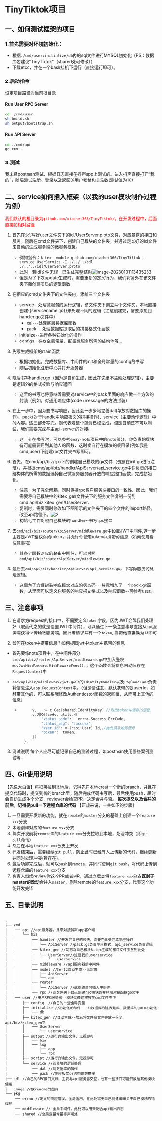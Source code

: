 # TinyTiktok项目
## 一、如何测试框架的项目
### 1.首先需要对环境初始化：
- 根据`./cmd/user/initialize/db`内的sql文件进行MYSQL初始化（PS：数据库名建议"TinyTiktok"（shared处可修改））
- 下载etcd，并在一个bash挂机下运行（直接运行即可）。
### 2.启动指令
设定项目路径为当前根目录
#### Run User RPC Server
```bash
cd ./cmd/user
sh build.sh
sh output/bootstrap.sh
```
#### Run API Server
```bash
cd ./cmd/api
go run .
```
### 3.测试
我未经postman测试，根据日志直接在抖声app上测试的。进入抖声直接打开“我的”，随后测试注册、登录以及返回的用户粉丝和关注数(测试值为10)
## 二、service如何插入框架（以我的user模块制作过程为例）
<font color = red>我们默认的根目录为`github.com/xiaohei366/TinyTiktok/`，在开发过程中，后面直接加相对路径</font>
1. 首先在`idl`写好user文件夹下的idl/UserServer.proto文件，对应暴露的接口和服务。随后在cmd文件夹下，创建自己模块的文件夹，并通过定义好的idl文件来自动的生成服务端的微服务框架。
   - 例如指令：`kitex -module github.com/xiaohei366/TinyTiktok -service UserService -I ./../../idl  ./../../idl/UserServer.proto`
   - 此时，若idl文件无误，已生成完整结构![image-20230131113435233](./image/image-20230131113435233.png)
   - 但是为了下次update生成时，需要重复的定义行为，我们将另外在该文件夹下面创建实质的逻辑函数
2. 在相应的cmd文件夹下的文件夹内，添加三个文件夹
   - service--处理微服务的运行逻辑，该文件夹下创立两个文件夹，本地直接创建{{servicename.go}}来处理不同的逻辑（注意创建完，需要添加到handler.go文件中）
     - dal---处理底层数据库函数
     - pack---处理数据库提取后的拼接格式化函数
   - initialize--进行各种初始化的操作
   - configs--存放全局常量、配置微服务所需的结构体等...
3. 先写生成框架的main函数
   - 根据初始化，完成数据库、中间件的init和全局常量的config的书写
   - 随后初始化注册中心并打开服务器

4. 随后书写handler.go（因为是自动生成，因此在这里不主动处理逻辑），主要是逻辑外的格式校验与响应返回

   - 这里的书写也将意味着需要对service中的pack里面的响应做一个方法的封装（例如，对通用响应体(code+message)的方法封装）

5. 在上一步中，因为要书写响应，因此会一步步地完善dal(存放对数据库的操作)、pack(对于handle中响应报文的拼接操作)、service（主要动作逻辑）中的内容。这三部分写完，则代表着整个服务已经完成，但是目前还不可以测试，我们需要完成与主api-server的对接。

   - 这一步在书写时，可以参考easy-note项目中的note部分，你负责的模块有可能需要用到其他人的函数，这时候自行在模块的根目录(例如我是cmd/user)下创建rpc文件夹书写即可。

6. 首先，在cmd/api/biz/rpc下的创建自己模块的go文件（勿忘在init.go进行注册），并根据cmd/api/biz/handler/ApiServer/api_service.go中你负责的接口结构体的所需的数据选择自己微服务服务器开放的响应接口函数，完成初始化。

   - 注意，为了完全解耦，同时保持rpc客户服务端接口的一致性。因此，我们需要将自己模块中的kitex_gen文件夹下的服务文件复制一份到cmd/api/biz/kitex_gen/UserServer。
   - 复制时，需要同时修改如下图所示的文件夹下的四个文件的import路径，改至api路径下。![2](./image/image-20230201222743914.png)
   - 初始化工作对照自己模块的handler--书写rpc接口
7. 去`cmd/api/biz/router/ApiServer/middleware.go`中设置JWT中间件,这一步主要是JWT鉴权你的token，并允许你使用token中携带的信息（如何使用看注意事项）
   - 其各个函数对应的路由中间件，可以对照`cmd/api/biz/router/ApiServer/middleware.go`

8. 最后去`cmd/api/biz/handler/ApiServer/api_service.go`，书写你服务的处理逻辑。
   - 这里为了方便封装响应报文对应的状态码---特意增加了一个pack.go函数，从里面可以定义你服务的响应报文格式以及响应函数--可参考user。

## 三、注意事项
1. 在请求方request的接口中，不需要定义`token`字段，因为JWT会帮我们处理好（取而代之的就是设置JWT中间件），可以通过下一条注意事项直接从api服务端获得`id`传给微服务端，因此若请求只有一个`token`, 则把他直接换为`id`即可

2. 如何在token中携带信息？如何提取jwt中token中携带的信息

  - 首先要像note项目中，在中间件部分`cmd/api/biz/router/ApiServer/middleware.go`中加入鉴权`mw.JwtMiddleware.MiddlewareFunc(),`，这个函数会将信息自动保存在`RequestContext`中

  - `cmd/api/biz/middleware/jwt.go`中的`IdentityHandler`以及`PayloadFunc`负责将信息注入`app.RequestContext`中。（但是请注意，默认携带的是userId，如想带其他的，可以联系我修改Authenticator函数的返回值，从而带上其他的信息）
    - ```go LoginResponse: func(ctx context.Context, c *app.RequestContext, code int, token string, expire time.Time) {
			v, _ := c.Get(shared.IdentityKey) //取出token中储存的信息
			c.JSON(code, utils.H{
				"status_code":   errno.Success.ErrCode,
				"status_msg": "success",
				"user_id": v.(*api.User).Id,//此处演示如何使用
				"token":  token,
			})
		},```
3. 测试说明
   每个人应尽可能记录自己的测试过程，如postman使用哪些案例测试等...
## 四、Git使用说明

【先说大白话】将框架拉到本地后，记得先在本地creat一个新的branch，并且在提交代码时，提交到新的branch里，随后完成代码书写后，最后使用push，届时会自动生成多个分支，reviewer会检查PR，决定合并与否。
**每次提交以及合并的前后，记得要pull一下远程仓库的代码**
【正规来说，一共如下的步骤】
1. 一旦需要开发新的功能，就在`remote`的`master`分支的基础上创建一个`feature xxx`分支
2. 本地创建对应的`feature xxx`分支
3. 每次开发前将`remote库`的`feature xxx`分支拉取到本地，处理冲突（即`git pull`命令）
4. 然后在本地`feature xxx`分支上开发
5. 开发结束后，需要继续`git pull`，防止此时已经有人上传新的代码，继续更新并同时处理冲突(若存在)。
6. 最后功能完成后，就可以`push`到`remote`，并同时使用`git push`，将代码上传到远程仓库的`feature xxx`分支
7. 负责人继续review你这个PR或者MR，通过之后会将`feature xxx`分支**区别于master的改动**合并入`master`，删除remote的`feature xxx`分支，代表这个功能开发完毕
## 五、目录说明
```

.
├── cmd
│   ├── api	//api服务器，用来对接抖声app客户端
│   │   └── biz
│   │       ├── handler //开发完自己的模块，需要在此处完成响应操作
│   │       │   └── ApiServer //pack.go负责响应格式，api_service负责逻辑
│   │       ├── kitex_gen //勿忘将自己模块kitex生成的接口文件夹放到此处
│   │       │   └── UserServer//这是我的userservice
│   │       │       └── userservice
│   │       ├── middleware //api服务器的中间件
│   │       ├── model //hertz自动生成--无需管
│   │       │   ├── ApiServer
│   │       │   └── api
│   │       ├── router 
│   │       │   └── ApiServer //此处路由可插入中间件
│   │       └── rpc //该文件夹下自己创建rpc模块的客户端对接函数go文件
│   └── user //用户RPC服务器--模块就像这样放在cmd文件夹下
│       ├── config	//自己的一些全局变量
│       ├── initialize //初始化的部件---如数据库的建表建库、数据库的gorm初始化
│       │   └── db
│       ├── kitex_gen //自动生成--勿忘将文件及文件夹放一份至api/biz/kitex_gen下
│       │   └── UserServer
│       │       └── userservice
│       ├── output //运行的输出文件，无视即可
│       │   ├── bin
│       │   └── log
│       │       ├── app
│       │       └── rpc
│       ├── script //运行的输出文件，无视即可
│       └── service //该模块的逻辑处理
│           ├── dal //对数据库的操作
│           └── pack //响应报文or结构体等拼接
├── idl	//自己的RPC接口文档，主要与api服务器交互，也有一些接口可能开放给其他模块使用
├── image //放readme的图片
└── pkg
    ├── errno //定义的响应错误，全局适用，在此处需要自己创建编辑关于自己模块的错误码
    ├── middleware // 全局中间件，此处可以用来配合api输出日志
    └── shared //全局变量常量等声明处
```
